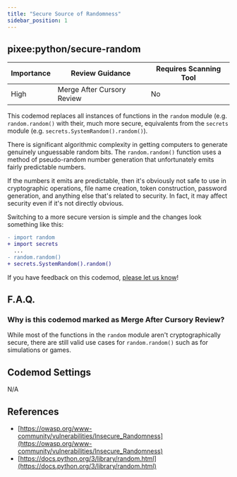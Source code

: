 ```yaml
---
title: "Secure Source of Randomness"
sidebar_position: 1
---
```


## pixee:python/secure-random

| Importance | Review Guidance            | Requires Scanning Tool |
|------------|----------------------------|------------------------|
| High       | Merge After Cursory Review | No                     |

This codemod replaces all instances of functions in the `random` module (e.g. `random.random()` with their, much more secure, equivalents from the `secrets` module (e.g. `secrets.SystemRandom().random()`).

There is significant algorithmic complexity in getting computers to generate genuinely unguessable random bits. The `random.random()` function uses a method of pseudo-random number generation that unfortunately emits fairly predictable numbers.

If the numbers it emits are predictable, then it's obviously not safe to use in cryptographic operations, file name creation, token construction, password generation, and anything else that's related to security. In fact, it may affect security even if it's not directly obvious.

Switching to a more secure version is simple and the changes look something like this:

```diff
- import random
+ import secrets
  ...
- random.random()
+ secrets.SystemRandom().random()
```

If you have feedback on this codemod, [please let us know](mailto:feedback@pixee.ai)!

## F.A.Q.

### Why is this codemod marked as Merge After Cursory Review?

While most of the functions in the `random` module aren't cryptographically secure, there are still valid use cases for `random.random()` such as for simulations or games.

## Codemod Settings

N/A

## References

* [https://owasp.org/www-community/vulnerabilities/Insecure_Randomness](https://owasp.org/www-community/vulnerabilities/Insecure_Randomness)
* [https://docs.python.org/3/library/random.html](https://docs.python.org/3/library/random.html)
